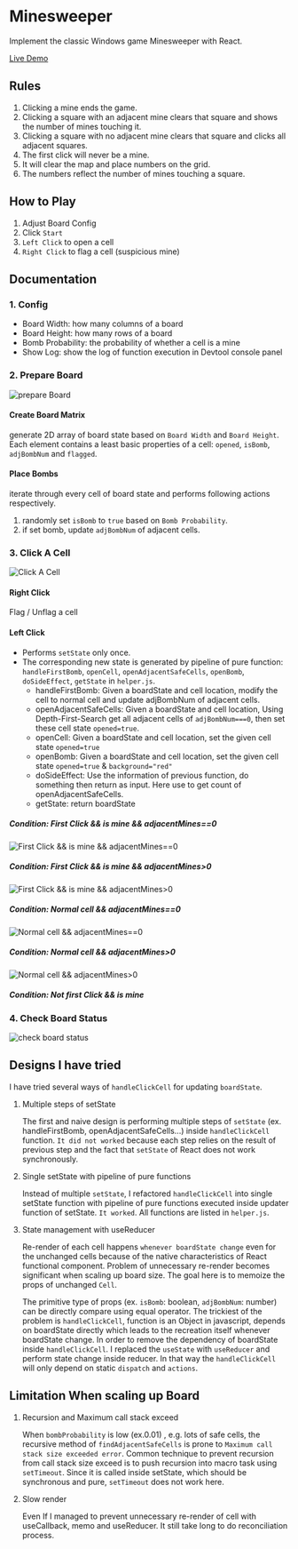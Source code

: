 # Minesweeper

Implement the classic Windows game Minesweeper with React.

[Live Demo](https://hhow09.github.io/minesweeper/)

## Rules

1. Clicking a mine ends the game.
2. Clicking a square with an adjacent mine clears that square and shows the number of mines touching it.
3. Clicking a square with no adjacent mine clears that square and clicks all adjacent squares.
4. The first click will never be a mine.
5. It will clear the map and place numbers on the grid.
6. The numbers reflect the number of mines touching a square.

## How to Play

1. Adjust Board Config
2. Click `Start`
3. `Left Click` to open a cell
4. `Right Click` to flag a cell (suspicious mine)

## Documentation

### 1. Config

- Board Width: how many columns of a board
- Board Height: how many rows of a board
- Bomb Probability: the probability of whether a cell is a mine
- Show Log: show the log of function execution in Devtool console panel

### 2. Prepare Board

![prepare Board](https://github.com/hhow09/minesweeper/blob/master/flowchart/prepare-board.png?raw=true)

#### Create Board Matrix

generate 2D array of board state based on `Board Width` and `Board Height`. Each element contains a least basic properties of a cell: `opened`, `isBomb`, `adjBombNum` and `flagged`.

#### Place Bombs

iterate through every cell of board state and performs following actions respectively.

1. randomly set `isBomb` to `true` based on `Bomb Probability`.
2. if set bomb, update `adjBombNum` of adjacent cells.

### 3. Click A Cell

![Click A Cell](https://github.com/hhow09/minesweeper/blob/master/flowchart/click-a-cell.png?raw=true)

#### Right Click

Flag / Unflag a cell

#### Left Click

- Performs `setState` only once.
- The corresponding new state is generated by pipeline of pure function: `handleFirstBomb`, `openCell`, `openAdjacentSafeCells`, `openBomb`, `doSideEffect`, `getState` in `helper.js`.
  - handleFirstBomb: Given a boardState and cell location, modify the cell to normal cell and update adjBombNum of adjacent cells.
  - openAdjacentSafeCells: Given a boardState and cell location, Using Depth-First-Search get all adjacent cells of `adjBombNum===0`, then set these cell state `opened=true`.
  - openCell: Given a boardState and cell location, set the given cell state `opened=true`
  - openBomb: Given a boardState and cell location, set the given cell state `opened=true` & `background="red"`
  - doSideEffect: Use the information of previous function, do something then return as input. Here use to get count of openAdjacentSafeCells.
  - getState: return boardState

##### Condition: First Click && is mine && adjacentMines==0

![First Click && is mine && adjacentMines==0](https://github.com/hhow09/minesweeper/blob/master/flowchart/detail-first-click-bomb-adj0.png?raw=true)

##### Condition: First Click && is mine && adjacentMines>0

![First Click && is mine && adjacentMines>0](https://github.com/hhow09/minesweeper/blob/master/flowchart/detail-first-click-bomb-adj1.png?raw=true)

##### Condition: Normal cell && adjacentMines==0

![Normal cell && adjacentMines==0](https://github.com/hhow09/minesweeper/blob/master/flowchart/detail-normal-adj0.png?raw=true)

##### Condition: Normal cell && adjacentMines>0

![Normal cell && adjacentMines>0](https://github.com/hhow09/minesweeper/blob/master/flowchart/detail-normal-adj1.png?raw=true)

##### Condition: Not first Click && is mine

### 4. Check Board Status

![check board status](https://github.com/hhow09/minesweeper/blob/master/flowchart/check-board-status.png?raw=true)

## Designs I have tried

I have tried several ways of `handleClickCell` for updating `boardState`.

1. Multiple steps of setState

   The first and naive design is performing multiple steps of `setState` (ex. handleFirstBomb, openAdjacentSafeCells...) inside `handleClickCell` function. `It did not worked` because each step relies on the result of previous step and the fact that `setState` of React does not work synchronously.

2. Single setState with pipeline of pure functions

   Instead of multiple `setState`, I refactored `handleClickCell` into single setState function with pipeline of pure functions executed inside updater function of setState. `It worked`. All functions are listed in `helper.js`.

3. State management with useReducer

   Re-render of each cell happens `whenever boardState change` even for the unchanged cells because of the native characteristics of React functional component. Problem of unnecessary re-render becomes significant when scaling up board size. The goal here is to memoize the props of unchanged `Cell`.

   The primitive type of props (ex. `isBomb`: boolean, `adjBombNum`: number) can be directly compare using equal operator. The trickiest of the problem is `handleClickCell`, function is an Object in javascript, depends on boardState directly which leads to the recreation itself whenever boardState change. In order to remove the dependency of boardState inside `handleClickCell`. I replaced the `useState` with `useReducer` and perform state change inside reducer. In that way the `handleClickCell` will only depend on static `dispatch` and `actions`.

## Limitation When scaling up Board

1. Recursion and Maximum call stack exceed

   When `bombProbability` is low (ex.0.01) , e.g. lots of safe cells, the recursive method of `findAdjacentSafeCells` is prone to `Maximum call stack size exceeded error`. Common technique to prevent recursion from call stack size exceed is to push recursion into macro task using `setTimeout`. Since it is called inside setState, which should be synchronous and pure, `setTimeout` does not work here.

2. Slow render

   Even If I managed to prevent unnecessary re-render of cell with useCallback, memo and useReducer. It still take long to do reconciliation process.
